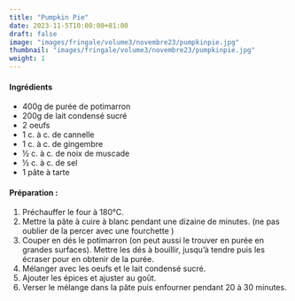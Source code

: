 ```yaml
---
title: "Pumpkin Pie"
date: 2023-11-5T10:00:00+01:00
draft: false
image: "images/fringale/volume3/novembre23/pumpkinpie.jpg"
thumbnail: "images/fringale/volume3/novembre23/pumpkinpie.jpg"
weight: 1
---
```


#### Ingrédients

- 400g de purée de potimarron
- 200g de lait condensé sucré
- 2 oeufs
- 1 c. à c. de cannelle
- 1 c. à c. de gingembre
- ½ c. à c. de noix de muscade
- ½ c. à c. de sel
- 1 pâte à tarte

#### Préparation :

1. Préchauffer le four à 180°C.
2. Mettre la pâte à cuire à blanc pendant une dizaine de minutes. (ne pas oublier de la percer avec une fourchette )
3. Couper en dés le potimarron (on peut aussi le trouver en purée en grandes surfaces). Mettre les dés à bouillir, jusqu’à tendre puis les écraser pour en obtenir de la purée.
4. Mélanger avec les oeufs et le lait condensé sucré.
5. Ajouter les épices et ajuster au goût.
6. Verser le mélange dans la pâte puis enfourner pendant 20 à 30 minutes.